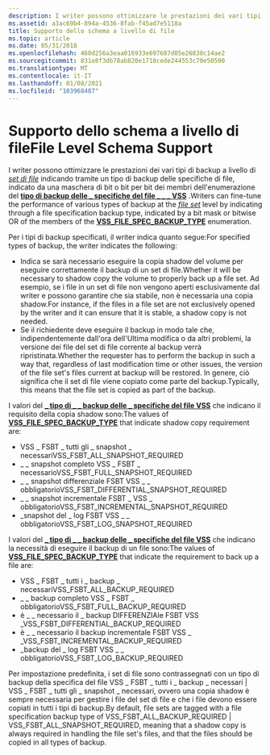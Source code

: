 ```yaml
---
description: I writer possono ottimizzare le prestazioni dei vari tipi di backup a livello di set di file indicando tramite un tipo di backup delle specifiche di file, indicato da una maschera di bit o bit per bit dei membri dell' \_ enumerazione del tipo di backup delle specifiche del file VSS \_ \_ \_ .
ms.assetid: a3ac69b4-894a-4536-8fab-f45ad7e5118a
title: Supporto dello schema a livello di file
ms.topic: article
ms.date: 05/31/2018
ms.openlocfilehash: 460d256a3eaa016933e697687d05e26838c14ae2
ms.sourcegitcommit: 831e8f3db78ab820e1710cede244553c70e50500
ms.translationtype: MT
ms.contentlocale: it-IT
ms.lasthandoff: 01/08/2021
ms.locfileid: "103968487"
---
```

# <a name="file-level-schema-support"></a><span data-ttu-id="61efe-103">Supporto dello schema a livello di file</span><span class="sxs-lookup"><span data-stu-id="61efe-103">File Level Schema Support</span></span>

<span data-ttu-id="61efe-104">I writer possono ottimizzare le prestazioni dei vari tipi di backup a livello di [*set di file*](vssgloss-f.md) indicando tramite un tipo di backup delle specifiche di file, indicato da una maschera di bit o bit per bit dei membri dell'enumerazione del [**tipo di backup delle \_ specifiche del file \_ \_ \_ VSS**](/windows/desktop/api/Vss/ne-vss-vss_file_spec_backup_type) .</span><span class="sxs-lookup"><span data-stu-id="61efe-104">Writers can fine-tune the performance of various types of backup at the [*file set*](vssgloss-f.md) level by indicating through a file specification backup type, indicated by a bit mask or bitwise OR of the members of the [**VSS\_FILE\_SPEC\_BACKUP\_TYPE**](/windows/desktop/api/Vss/ne-vss-vss_file_spec_backup_type) enumeration.</span></span>

<span data-ttu-id="61efe-105">Per i tipi di backup specificati, il writer indica quanto segue:</span><span class="sxs-lookup"><span data-stu-id="61efe-105">For specified types of backup, the writer indicates the following:</span></span>

-   <span data-ttu-id="61efe-106">Indica se sarà necessario eseguire la copia shadow del volume per eseguire correttamente il backup di un set di file.</span><span class="sxs-lookup"><span data-stu-id="61efe-106">Whether it will be necessary to shadow copy the volume to properly back up a file set.</span></span> <span data-ttu-id="61efe-107">Ad esempio, se i file in un set di file non vengono aperti esclusivamente dal writer e possono garantire che sia stabile, non è necessaria una copia shadow.</span><span class="sxs-lookup"><span data-stu-id="61efe-107">For instance, if the files in a file set are not exclusively opened by the writer and it can ensure that it is stable, a shadow copy is not needed.</span></span>
-   <span data-ttu-id="61efe-108">Se il richiedente deve eseguire il backup in modo tale che, indipendentemente dall'ora dell'Ultima modifica o da altri problemi, la versione dei file del set di file corrente al backup verrà ripristinata.</span><span class="sxs-lookup"><span data-stu-id="61efe-108">Whether the requester has to perform the backup in such a way that, regardless of last modification time or other issues, the version of the file set's files current at backup will be restored.</span></span> <span data-ttu-id="61efe-109">In genere, ciò significa che il set di file viene copiato come parte del backup.</span><span class="sxs-lookup"><span data-stu-id="61efe-109">Typically, this means that the file set is copied as part of the backup.</span></span>

<span data-ttu-id="61efe-110">I valori del [**\_ tipo di \_ \_ backup delle \_ specifiche del file VSS**](/windows/desktop/api/Vss/ne-vss-vss_file_spec_backup_type) che indicano il requisito della copia shadow sono:</span><span class="sxs-lookup"><span data-stu-id="61efe-110">The values of [**VSS\_FILE\_SPEC\_BACKUP\_TYPE**](/windows/desktop/api/Vss/ne-vss-vss_file_spec_backup_type) that indicate shadow copy requirement are:</span></span>

-   <span data-ttu-id="61efe-111">VSS \_ FSBT \_ tutti gli \_ snapshot \_ necessari</span><span class="sxs-lookup"><span data-stu-id="61efe-111">VSS\_FSBT\_ALL\_SNAPSHOT\_REQUIRED</span></span>
-   <span data-ttu-id="61efe-112">\_ \_ snapshot completo VSS \_ FSBT \_ necessario</span><span class="sxs-lookup"><span data-stu-id="61efe-112">VSS\_FSBT\_FULL\_SNAPSHOT\_REQUIRED</span></span>
-   <span data-ttu-id="61efe-113">\_ \_ snapshot differenziale FSBT VSS \_ \_ obbligatorio</span><span class="sxs-lookup"><span data-stu-id="61efe-113">VSS\_FSBT\_DIFFERENTIAL\_SNAPSHOT\_REQUIRED</span></span>
-   <span data-ttu-id="61efe-114">\_ \_ snapshot incrementale FSBT \_ VSS \_ obbligatorio</span><span class="sxs-lookup"><span data-stu-id="61efe-114">VSS\_FSBT\_INCREMENTAL\_SNAPSHOT\_REQUIRED</span></span>
-   <span data-ttu-id="61efe-115">\_snapshot del \_ log FSBT VSS \_ \_ obbligatorio</span><span class="sxs-lookup"><span data-stu-id="61efe-115">VSS\_FSBT\_LOG\_SNAPSHOT\_REQUIRED</span></span>

<span data-ttu-id="61efe-116">I valori del [**\_ tipo di \_ \_ backup delle \_ specifiche del file VSS**](/windows/desktop/api/Vss/ne-vss-vss_file_spec_backup_type) che indicano la necessità di eseguire il backup di un file sono:</span><span class="sxs-lookup"><span data-stu-id="61efe-116">The values of [**VSS\_FILE\_SPEC\_BACKUP\_TYPE**](/windows/desktop/api/Vss/ne-vss-vss_file_spec_backup_type) that indicate the requirement to back up a file are:</span></span>

-   <span data-ttu-id="61efe-117">VSS \_ FSBT \_ tutti i \_ backup \_ necessari</span><span class="sxs-lookup"><span data-stu-id="61efe-117">VSS\_FSBT\_ALL\_BACKUP\_REQUIRED</span></span>
-   <span data-ttu-id="61efe-118">\_ \_ backup completo VSS \_ FSBT \_ obbligatorio</span><span class="sxs-lookup"><span data-stu-id="61efe-118">VSS\_FSBT\_FULL\_BACKUP\_REQUIRED</span></span>
-   <span data-ttu-id="61efe-119">è \_ \_ necessario il \_ backup DIFFERENZIAle FSBT VSS \_</span><span class="sxs-lookup"><span data-stu-id="61efe-119">VSS\_FSBT\_DIFFERENTIAL\_BACKUP\_REQUIRED</span></span>
-   <span data-ttu-id="61efe-120">è \_ \_ necessario il backup incrementale FSBT VSS \_ \_</span><span class="sxs-lookup"><span data-stu-id="61efe-120">VSS\_FSBT\_INCREMENTAL\_BACKUP\_REQUIRED</span></span>
-   <span data-ttu-id="61efe-121">\_backup del \_ log FSBT VSS \_ \_ obbligatorio</span><span class="sxs-lookup"><span data-stu-id="61efe-121">VSS\_FSBT\_LOG\_BACKUP\_REQUIRED</span></span>

<span data-ttu-id="61efe-122">Per impostazione predefinita, i set di file sono contrassegnati con un tipo di backup della specifica del file VSS \_ FSBT \_ tutti i \_ backup \_ necessari \| VSS \_ FSBT \_ tutti gli \_ snapshot \_ necessari, ovvero una copia shadow è sempre necessaria per gestire i file del set di file e che i file devono essere copiati in tutti i tipi di backup.</span><span class="sxs-lookup"><span data-stu-id="61efe-122">By default, file sets are tagged with a file specification backup type of VSS\_FSBT\_ALL\_BACKUP\_REQUIRED \| VSS\_FSBT\_ALL\_SNAPSHOT\_REQUIRED, meaning that a shadow copy is always required in handling the file set's files, and that the files should be copied in all types of backup.</span></span>

 

 



